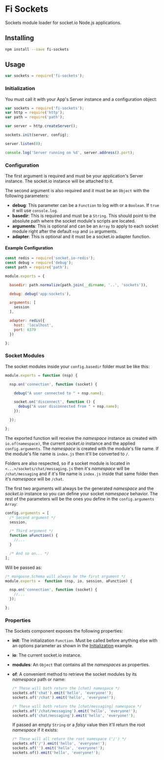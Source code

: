 # Fi Sockets
Sockets module loader for socket.io Node.js applications.

## Installing

```sh
npm install --save fi-sockets
```

## Usage

```js
var sockets = require('fi-sockets');
```

### Initialization
You must call it with your App's Server instance and a configuration object:

```js
var sockets = require('fi-sockets');
var http = require('http');
var path = require('path');

var server = http.createServer();

sockets.init(server, config);

server.listen(0);

console.log('Server running on %d', server.address().port);
```

### Configuration
The first argument is required and must be your application's Server instance. The socket.io instance will be attached to it.

The second argument is also required and it must be an `Object` with the following parameters:
- **debug**: This parameter can be a `Function` to log with or a `Boolean`. If `true` it will use `console.log`.
- **basedir**: This is required and must be a `String`. This should point to the absolute path where the socket module's scripts are located.
- **arguments**: This is optional and can be an `Array` to apply to each socket module right after the default `nsp` and `io` arguments.
- **adapter**: This is optional and it must be a socket.io adapter function.

#### Example Configuration

```js
const redis = require('socket.io-redis');
const debug = require('debug');
const path = require('path');

module.exports = {

  basedir: path.normalize(path.join(__dirname, '..', 'sockets')),

  debug: debug('app:sockets'),

  arguments: [
    session
  ],

  adapter: redis({
    host: 'localhost',
    port: 6379
  })

};
```

### Socket Modules
The socket modules inside your `config.basedir` folder must be like this:

```js
module.exports = function (nsp) {

  nsp.on('connection', function (socket) {

    debug("A user connected to " + nsp.name);

    socket.on('disconnect', function () {
      debug("A user disconnected from " + nsp.name);
    });

  });

};
```

The exported function will receive the *namespace* instance as created with `io.of(namespace)`, the current *socket.io* instance and the applied `config.arguments`. The *namespace* is created with the module's file name. If the module's file name is `index.js` then it'll be converted to `/`.

Folders are also respected, so if a socket module is located in `<...>/sockets/chat/messaging.js` then it's *namespace* will be `/chat/messaging` and if it's file name is `index.js` inside that same folder then it's *namespace* will be `/chat`.

The first two arguments will always be the generated *namespace* and the *socket.io* instance so you can define your socket *namespace* behavior. The rest of the parameters will be the ones you define in the `config.arguments` `Array`:

```js
config.arguments = [
  /* Second argument */
  session,

  /* Third argument */
  function aFunction() {
    //...
  }

  /* And so on... */
];
```

Will be passed as:

```js
/* mongoose.Schema will always be the first argument */
module.exports =  function (nsp, io, session, aFunction) {

  nsp.on('connection', function (socket) {
    //...
  });

};
```

### Properties
The Sockets component exposes the following properties:
- **init**: The initialization `Function`. Must be called before anything else with an options parameter as shown in the [Initialization](#initialization) example.
- **io**: The current socket.io instance.
- **modules**: An `Object` that contains all the *namespaces* as properties.
- **of**: A convenient method to retrieve the socket modules by its *namespace* path or name:

  ```js
  /* These will both return the [chat] namespace */
  sockets.of('chat').emit('hello', 'everyone!');
  sockets.of('/chat').emit('hello', 'everyone!');

  /* These will both return the [chat/messaging] namespace */
  sockets.of('/chat/messaging').emit('hello', 'everyone!');
  sockets.of('chat/messaging').emit('hello', 'everyone!');
  ```

  If passed an empty `String` or a *falsy* value then it'll return the root *namespace* if it exists:

  ```js
  /* These will all return the root namespace ('/') */
  sockets.of('/').emit('hello', 'everyone!');
  sockets.of('').emit('hello', 'everyone!');
  sockets.of().emit('hello', 'everyone!');
  ```

